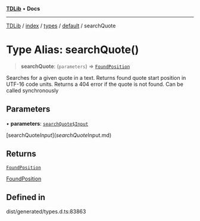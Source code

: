 [**TDLib**](../../../../../../README.md) • **Docs**

***

[TDLib](../../../../../../modules.md) / [index](../../../../../README.md) / [types](../../../README.md) / [default](../README.md) / searchQuote

# Type Alias: searchQuote()

> **searchQuote**: (`parameters`) => [`FoundPosition`](FoundPosition-1.md)

Searches for a given quote in a text. Returns found quote start position in UTF-16 code units. Returns a 404 error if the quote is not found. Can be called synchronously

## Parameters

• **parameters**: [`searchQuote$Input`](searchQuote$Input.md)

[searchQuote$Input](searchQuote$Input.md)

## Returns

[`FoundPosition`](FoundPosition-1.md)

[FoundPosition](FoundPosition-1.md)

## Defined in

dist/generated/types.d.ts:83863
